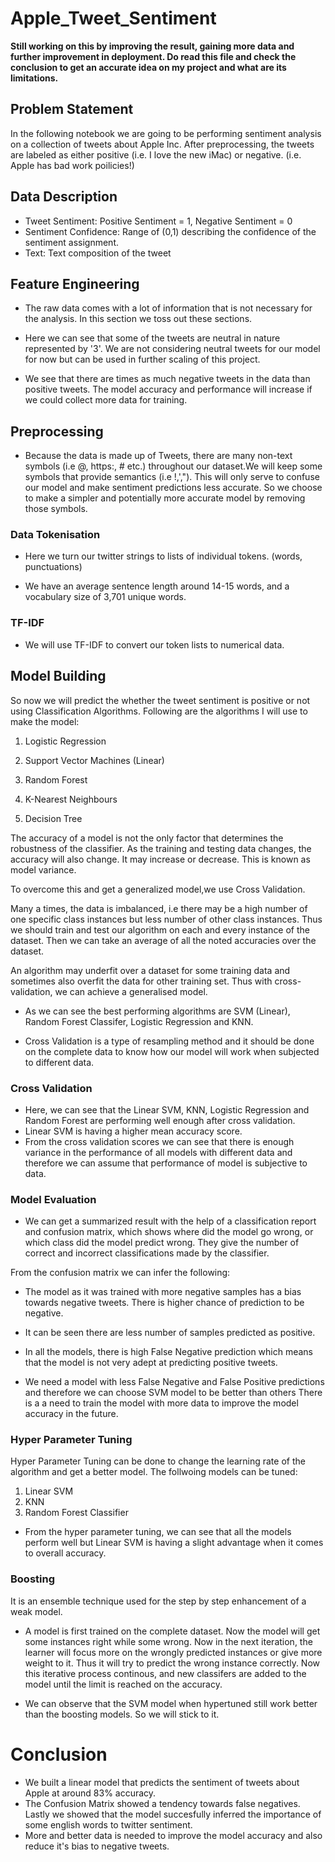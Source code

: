 # Apple_Tweet_Sentiment

**Still working on this by improving the result, gaining more data and further improvement in deployment. Do read this file and check the conclusion to get an accurate idea on my project and what are its limitations.**

## Problem Statement

In the following notebook we are going to be performing sentiment analysis on a collection of tweets about Apple Inc. After preprocessing, the tweets are labeled as either positive (i.e. I love the new iMac) or negative. (i.e. Apple has bad work poilicies!)

## Data Description

* Tweet Sentiment: Positive Sentiment = 1, Negative Sentiment = 0
* Sentiment Confidence: Range of (0,1) describing the confidence of the sentiment assignment.
* Text: Text composition of the tweet

## Feature Engineering

* The raw data comes with a lot of information that is not necessary for the analysis. In this section we toss out these sections.

* Here we can see that some of the tweets are neutral in nature represented by '3'. We are not considering neutral tweets for our model for now but can be used in further scaling of this project.

* We see that there are times as much negative tweets in the data than positive tweets. The model accuracy and performance will increase if we could collect more data for training.

## Preprocessing 

* Because the data is made up of Tweets, there are many non-text symbols (i.e @, https:, # etc.) throughout our dataset.We will keep some symbols that provide semantics (i.e !,',"). This will only serve to confuse our model and make sentiment predictions less accurate. So we choose to make a simpler and potentially more accurate model by removing those symbols.

### Data Tokenisation 

* Here we turn our twitter strings to lists of individual tokens. (words, punctuations)

* We have an average sentence length around 14-15 words, and a vocabulary size of 3,701 unique words.

### TF-IDF

* We will use TF-IDF to convert our token lists to numerical data.

## Model Building 

So now we will predict the whether the tweet sentiment is positive or not using Classification Algorithms. Following are the algorithms I will use to make the model:

1. Logistic Regression

2. Support Vector Machines (Linear)

3. Random Forest

4. K-Nearest Neighbours

5. Decision Tree

The accuracy of a model is not the only factor that determines the robustness of the classifier. As the training and testing data changes, the accuracy will also change. It may increase or decrease. This is known as model variance.

To overcome this and get a generalized model,we use Cross Validation.

Many a times, the data is imbalanced, i.e there may be a high number of one specific class instances but less number of other class instances. Thus we should train and test our algorithm on each and every instance of the dataset. Then we can take an average of all the noted accuracies over the dataset.

An algorithm may underfit over a dataset for some training data and sometimes also overfit the data for other training set. Thus with cross-validation, we can achieve a generalised model.

* As we can see the best performing algorithms are SVM (Linear), Random Forest Classifer, Logistic Regression and KNN.

* Cross Validation is a type of resampling method and it should be done on the complete data to know how our model will work when subjected to different data.

### Cross Validation

* Here, we can see that the Linear SVM, KNN, Logistic Regression and Random Forest are performing well enough after cross validation.
* Linear SVM is having a higher mean accuracy score.
* From the cross validation scores we can see that there is enough variance in the performance of all models with different data and therefore we can assume that performance of model is subjective to data.

### Model Evaluation 

* We can get a summarized result with the help of a classification report and confusion matrix, which shows where did the model go wrong, or which class did the model predict wrong. They give the number of correct and incorrect classifications made by the classifier.

From the confusion matrix we can infer the following:

* The model as it was trained with more negative samples has a bias towards negative tweets. There is higher chance of prediction to be negative.

* It can be seen there are less number of samples predicted as positive.

* In all the models, there is high False Negative prediction which means that the model is not very adept at predicting positive tweets.

* We need a model with less False Negative and False Positive predictions and therefore we can choose SVM model to be better than others
There is a a need to train the model with more data to improve the model accuracy in the future.

### Hyper Parameter Tuning

Hyper Parameter Tuning can be done to change the learning rate of the algorithm and get a better model. The follwoing models can be tuned:

1. Linear SVM
2. KNN
3. Random Forest Classifier

* From the hyper parameter tuning, we can see that all the models perform well but Linear SVM is having a slight advantage when it comes to overall accuracy.

### Boosting

It is an ensemble technique used for the step by step enhancement of a weak model.

* A model is first trained on the complete dataset. Now the model will get some instances right while some wrong. Now in the next iteration, the learner will focus more on the wrongly predicted instances or give more weight to it. Thus it will try to predict the wrong instance correctly. Now this iterative process continous, and new classifers are added to the model until the limit is reached on the accuracy.

* We can observe that the SVM model when hypertuned still work better than the boosting models. So we will stick to it.

# Conclusion

* We built a linear model that predicts the sentiment of tweets about Apple at around 83% accuracy.
* The Confusion Matrix showed a tendency towards false negatives. Lastly we showed that the model succesfully inferred the importance of some english words to twitter sentiment.
* More and better data is needed to improve the model accuracy and also reduce it's bias to negative tweets.

